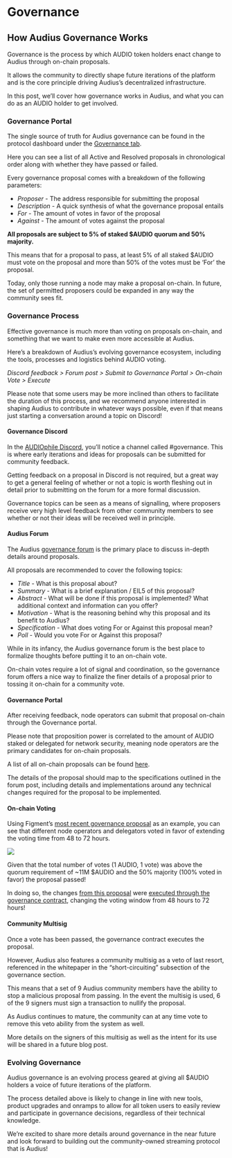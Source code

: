 # Governance

## How Audius Governance Works

Governance is the process by which AUDIO token holders enact change to Audius through on-chain proposals.

It allows the community to directly shape future iterations of the platform and is the core principle driving Audius’s decentralized infrastructure.  


In this post, we’ll cover how governance works in Audius, and what you can do as an AUDIO holder to get involved.  


### **Governance Portal** 

The single source of truth for Audius governance can be found in the protocol dashboard under the [Governance tab](https://dashboard.audius.org/governance).  


Here you can see a list of all Active and Resolved proposals in chronological order along with whether they have passed or failed.  


Every governance proposal comes with a breakdown of the following parameters:  


* _Proposer_ - The address responsible for submitting the proposal
* _Description_ - A quick synthesis of what the governance proposal entails
* _For_ - The amount of votes in favor of the proposal
* _Against_ - The amount of votes against the proposal 

**All proposals are subject to 5% of staked $AUDIO quorum and 50% majority.**   


This means that for a proposal to pass, at least 5% of all staked $AUDIO must vote on the proposal and more than 50% of the votes must be ‘For’ the proposal.  


Today, only those running a node may make a proposal on-chain. In future, the set of permitted proposers could be expanded in any way the community sees fit.  


### **Governance Process** 

Effective governance is much more than voting on proposals on-chain, and something that we want to make even more accessible at Audius.  


Here’s a breakdown of Audius’s evolving governance ecosystem, including the tools, processes and logistics behind AUDIO voting.  


_Discord feedback &gt; Forum post &gt; Submit to Governance Portal &gt; On-chain Vote &gt; Execute_  


Please note that some users may be more inclined than others to facilitate the duration of this process, and we recommend anyone interested in shaping Audius to contribute in whatever ways possible, even if that means just starting a conversation around a topic on Discord!  


#### **Governance Discord** 

In the [AUDIOphile Discord](https://discord.gg/ah5CcqW), you’ll notice a channel called \#governance. This is where early iterations and ideas for proposals can be submitted for community feedback.  


Getting feedback on a proposal in Discord is not required, but a great way to get a general feeling of whether or not a topic is worth fleshing out in detail prior to submitting on the forum for a more formal discussion.  


Governance topics can be seen as a means of signalling, where proposers receive very high level feedback from other community members to see whether or not their ideas will be received well in principle.  


#### **Audius Forum** 

The Audius [governance forum](https://gov.audius.org/) is the primary place to discuss in-depth details around proposals.  


All proposals are recommended to cover the following topics:   


* _Title_ - What is this proposal about?
* _Summary_ - What is a brief explanation / EIL5 of this proposal?
* _Abstract_ - What will be done if this proposal is implemented? What additional context and information can you offer?
* _Motivation_ - What is the reasoning behind why this proposal and its benefit to Audius?
* _Specification_ - What does voting For or Against this proposal mean?
* _Poll_ - Would you vote For or Against this proposal? 

While in its infancy, the Audius governance forum is the best place to formalize thoughts before putting it to an on-chain vote.

On-chain votes require a lot of signal and coordination, so the governance forum offers a nice way to finalize the finer details of a proposal prior to tossing it on-chain for a community vote.  


#### **Governance Portal** 

After receiving feedback, node operators can submit that proposal on-chain through the Governance portal.

Please note that proposition power is correlated to the amount of AUDIO staked or delegated for network security, meaning node operators are the primary candidates for on-chain proposals.  
  
A list of all on-chain proposals can be found [here](https://dashboard.audius.org/#/governance).  


The details of the proposal should map to the specifications outlined in the forum post, including details and implementations around any technical changes required for the proposal to be implemented.  


#### **On-chain Voting** 

Using Figment’s [most recent governance proposal](https://dashboard.audius.org/#/governance/proposal/9) as an example, you can see that different node operators and delegators voted in favor of extending the voting time from 48 to 72 hours.  


![](https://assets.website-files.com/6024b69839b1b7fd3787991c/607d16049feb3a126f852b57_H6OK09A-2szawbI66mlGi7489J5aj-x604boPIeDUs6zhfZB7Fs77rIsaskaMGslMNWdGrTfm2ZM_sLalkwBvLCn-I0aUm7g9aSIYr11qC0b2t5WHELcyUtSlK21OaD5UgB9mnRN.png)

  
Given that the total number of votes \(1 AUDIO, 1 vote\) was above the quorum requirement of ~11M $AUDIO and the 50% majority \(100% voted in favor\) the proposal passed!  


In doing so, the changes [from this proposal](https://etherscan.io/tx/0xd4e14895b2a22b48469a43923ab7b30bee75f9a688941933430b3dae9510b8a6) were [executed through the governance contract](https://etherscan.io/tx/0x4396652fb9c1116cec5900f412608dfba7a3ec1b9967f4109a8ec3e09d3a75af), changing the voting window from 48 hours to 72 hours!  


#### **Community Multisig** 

Once a vote has been passed, the governance contract executes the proposal.  


However, Audius also features a community multisig as a veto of last resort, referenced in the whitepaper in the “short-circuiting” subsection of the governance section.  


This means that a set of 9 Audius community members have the ability to stop a malicious proposal from passing. In the event the multisig is used, 6 of the 9 signers must sign a transaction to nullify the proposal.   


As Audius continues to mature, the community can at any time vote to remove this veto ability from the system as well.  


More details on the signers of this multisig as well as the intent for its use will be shared in a future blog post.  


### **Evolving Governance** 

Audius governance is an evolving process geared at giving all $AUDIO holders a voice of future iterations of the platform.  


The process detailed above is likely to change in line with new tools, product upgrades and onramps to allow for all token users to easily review and participate in governance decisions, regardless of their technical knowledge.  


We’re excited to share more details around governance in the near future and look forward to building out the community-owned streaming protocol that is Audius!
